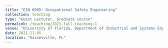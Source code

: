 ```yaml
---
title: "EIN 6905: Occupational Safety Engineering"
collection: teaching
type: "Guest Lecturer, Graduate course"
permalink: /teaching/2021-fall-teaching-1
venue: "University of Florida, Department of Industrial and Systems Engineering"
date: 2021-11-05
location: "Gainesville, FL"
---
```

